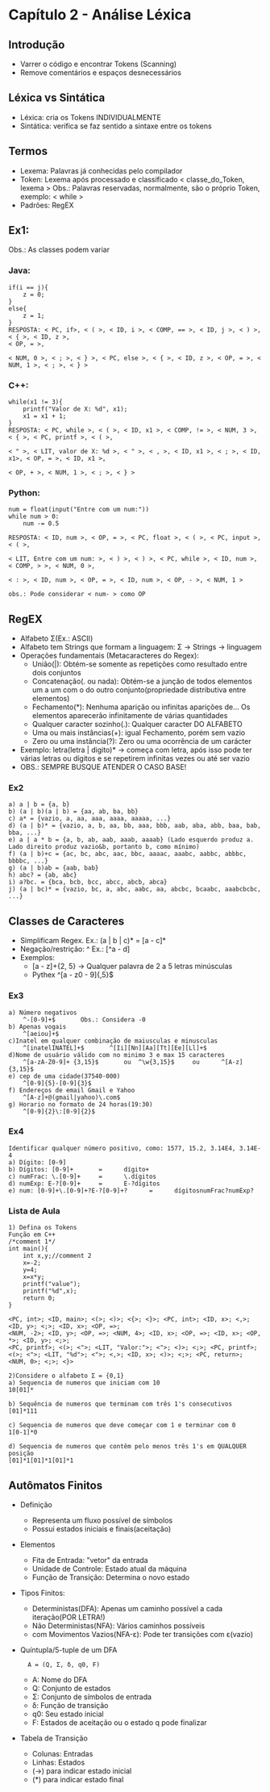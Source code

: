 # Capítulo 2 - Análise Léxica

## Introdução
- Varrer o código e encontrar Tokens (Scanning)
- Remove comentários e espaços desnecessários

## Léxica vs Sintática
- Léxica: cria os Tokens INDIVIDUALMENTE
- Sintática: verifica se faz sentido a sintaxe entre os tokens

## Termos
- Lexema: Palavras já conhecidas pelo compilador
- Token: Lexema após processado e classificado < classe_do_Token, lexema >
Obs.: Palavras reservadas, normalmente, são o próprio Token, exemplo: < while >
- Padrões: RegEX

## Ex1:
Obs.: As classes podem variar
### Java:
    if(i == j){
        z = 0;
    }
    else{
        z = 1;
    }
    RESPOSTA: < PC, if>, < ( >, < ID, i >, < COMP, == >, < ID, j >, < ) >, < { >, < ID, z >, 
    < OP, = >, 

    < NUM, 0 >, < ; >, < } >, < PC, else >, < { >, < ID, z >, < OP, = >, < NUM, 1 >, < ; >, < } > 

### C++:
    while(x1 != 3){
        printf("Valor de X: %d", x1);
        x1 = x1 + 1;
    }
    RESPOSTA: < PC, while >, < ( >, < ID, x1 >, < COMP, != >, < NUM, 3 >, < { >, < PC, printf >, < ( >,

    < " >, < LIT, valor de X: %d >, < " >, < , >, < ID, x1 >, < ; >, < ID, x1>, < OP, = >, < ID, x1 >, 
    
    < OP, + >, < NUM, 1 >, < ; >, < } >

### Python:
    num = float(input("Entre com um num:"))
    while num > 0:
        num -= 0.5

    RESPOSTA: < ID, num >, < OP, = >, < PC, float >, < ( >, < PC, input >, < ( >, 

    < LIT, Entre com um num: >, < ) >, < ) >, < PC, while >, < ID, num >, < COMP, > >, < NUM, 0 >,

    < : >, < ID, num >, < OP, = >, < ID, num >, < OP, - >, < NUM, 1 >

    obs.: Pode considerar < num- > como OP

## RegEX
- Alfabeto Σ(Ex.: ASCII)
- Alfabeto tem Strings que formam a linguagem: Σ -> Strings -> linguagem
- Operações fundamentais (Metacaracteres do Regex):
    - União(|): Obtém-se somente as repetições como resultado entre dois conjuntos
    - Concatenação(. ou nada): Obtém-se a junção de todos elementos um a um com o do outro conjunto(propriedade distributiva entre elementos)
    - Fechamento(*): Nenhuma aparição ou infinitas aparições de... Os elementos aparecerão infinitamente de várias quantidades
    - Qualquer caracter sozinho(.): Qualquer caracter DO ALFABETO
    - Uma ou mais instâncias(+): igual Fechamento, porém sem vazio
    - Zero ou uma instância(?): Zero ou uma ocorrência de um carácter
- Exemplo: letra(letra | digito)*  -> começa com letra, após isso pode ter várias letras ou dígitos e se repetirem infinitas vezes ou até ser vazio
- OBS.: SEMPRE BUSQUE ATENDER O CASO BASE!

### Ex2
    a) a | b = {a, b}
    b) (a | b)(a | b) = {aa, ab, ba, bb}
    c) a* = {vazio, a, aa, aaa, aaaa, aaaaa, ...}
    d) (a | b)* = {vazio, a, b, aa, bb, aaa, bbb, aab, aba, abb, baa, bab, bba, ...}
    e) a | a * b = {a, b, ab, aab, aaab, aaaab} (Lado esquerdo produz a. Lado direito produz vazio&b, portanto b, como mínimo)
    f) (a | b)+c = {ac, bc, abc, aac, bbc, aaaac, aaabc, aabbc, abbbc, bbbbc, ...}
    g) (a | b)ab = {aab, bab}
    h) abc? = {ab, abc}
    i) a?bc. = {bca, bcb, bcc, abcc, abcb, abca}
    j) (a | bc)* = {vazio, bc, a, abc, aabc, aa, abcbc, bcaabc, aaabcbcbc, ...}

## Classes de Caracteres
- Simplificam Regex. Ex.: (a | b | c)* = [a - c]* 
- Negação/restrição: ^    Ex.: [^a - d]
- Exemplos:
    - [a - z]+{2, 5} -> Qualquer palavra de 2 a 5 letras minúsculas
    - Pythex ^[a - z0 - 9]{,5}$

### Ex3
    a) Número negativos
        ^-[0-9]+$       Obs.: Considera -0
    b) Apenas vogais
        ^[aeiou]+$
    c)Inatel em qualquer combinação de maiusculas e minusculas
        ^[inatelINATEL]+$       ^[Ii][Nn][Aa][Tt][Ee][Ll]+$
    d)Nome de usuário válido com no minimo 3 e max 15 caracteres
        ^[a-zA-Z0-9]+ {3,15}$       ou  ^\w{3,15}$     ou      ^[A-z]{3,15}$ 
    e) cep de uma cidade(37540-000)
        ^[0-9]{5}-[0-9]{3}$
    f) Endereços de email Gmail e Yahoo
        ^[A-z]+@(gmail|yahoo)\.com$
    g) Horario no formato de 24 horas(19:30)
        ^[0-9]{2}\:[0-9]{2}$

### Ex4
    Identificar qualquer número positivo, como: 1577, 15.2, 3.14E4, 3.14E-4
    a) Dígito: [0-9]
    b) Dígitos: [0-9]+       =      dígito+   
    c) numFrac: \.[0-9]+     =      \.dígitos
    d) numExp: E-?[0-9]+     =      E-?dígitos
    e) num: [0-9]+\.[0-9]+?E-?[0-9]+?      =      dígitosnumFrac?numExp?

### Lista de Aula
    1) Defina os Tokens
    Função em C++
    /*comment 1*/
    int main(){
        int x,y;//comment 2
        x=-2;
        y=4;
        x=x*y;
        printf("value");
        printf("%d",x);
        return 0;
    }

    <PC, int>; <ID, main>; <(>; <)>; <{>; <}>; <PC, int>; <ID, x>; <,>; <ID, y>; <;>; <ID, x>; <OP, =>;
    <NUM, -2>; <ID, y>; <OP, =>; <NUM, 4>; <ID, x>; <OP, =>; <ID, x>; <OP, *>; <ID, y>; <;>; 
    <PC, printf>; <(>; <">; <LIT, "Valor:">; <">; <)>; <;>; <PC, printf>; <(>; <">; <LIT, "%d">; <">; <,>; <ID, x>; <)>; <;>; <PC, return>; <NUM, 0>; <;>; <}>

    2)Considere o alfabeto Σ = {0,1}
    a) Sequencia de numeros que iniciam com 10
    10[01]*

    b) Sequência de numeros que terminam com três 1's consecutivos
    [01]*111

    c) Sequencia de numeros que deve começar com 1 e terminar com 0
    1[0-1]*0

    d) Sequencia de numeros que contêm pelo menos três 1's em QUALQUER posição
    [01]*1[01]*1[01]*1

## Autômatos Finitos
- Definição
    - Representa um fluxo possível de símbolos 
    - Possui estados iniciais e finais(aceitação)
- Elementos
    - Fita de Entrada: "vetor" da entrada
    - Unidade de Controle: Estado atual da máquina
    - Função de Transição: Determina o novo estado
- Tipos Finitos:
    - Deterministas(DFA): Apenas um caminho possível a cada iteração(POR LETRA!)
    - Não Deterministas(NFA): Vários caminhos possíveis
    - com Movimentos Vazios(NFA-ε): Pode ter transições com ε(vazio)
- Quíntupla/5-tuple de um DFA

        A = (Q, Σ, δ, q0, F)

    - A: Nome do DFA
    - Q: Conjunto de estados
    - Σ: Conjunto de símbolos de entrada
    - δ: Função de transição
    - q0: Seu estado inicial
    - F: Estados de aceitação ou o estado q pode finalizar

- Tabela de Transição
    - Colunas: Entradas
    - Linhas: Estados
    - (->) para indicar estado inicial
    - (*) para indicar estado final

